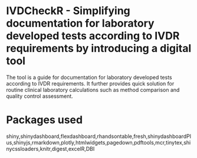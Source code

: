 # IVDCheckR - Simplifying documentation for laboratory developed tests according to IVDR requirements by introducing a digital tool 
The tool is a guide for documentation for laboratory developed tests according to IVDR requirements. It further provides quick solution for routine clinical laboratory calculations such as method comparison and quality control assessment.
# Packages used
shiny,shinydashboard,flexdashboard,rhandsontable,fresh,shinydashboardPlus,shinyjs,rmarkdown,plotly,htmlwidgets,pagedown,pdftools,mcr,tinytex,shinycssloaders,knitr,digest,excelR,DBI
